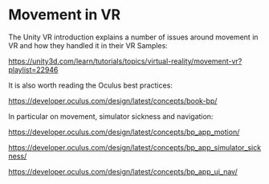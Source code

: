 # Movement in VR

The Unity VR introduction explains a number of issues around movement in VR and how they handled it in their VR Samples:

https://unity3d.com/learn/tutorials/topics/virtual-reality/movement-vr?playlist=22946

It is also worth reading the Oculus best practices:

https://developer.oculus.com/design/latest/concepts/book-bp/

In particular on movement, simulator sickness and navigation:

https://developer.oculus.com/design/latest/concepts/bp_app_motion/

https://developer.oculus.com/design/latest/concepts/bp_app_simulator_sickness/

https://developer.oculus.com/design/latest/concepts/bp_app_ui_nav/